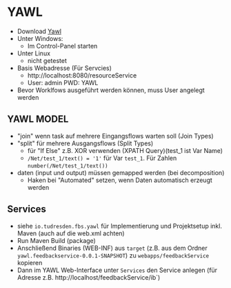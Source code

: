 ﻿# YAWL
- Download [Yawl](http://www.yawlfoundation.org/)
- Unter Windows:
   - Im Control-Panel starten 
- Unter Linux
   - nicht getestet
- Basis Webadresse (Für Servcies)
   - http://localhost:8080/resourceService
   - User: admin PWD: YAWL
- Bevor Worklfows ausgeführt werden können, muss User angelegt werden

## YAWL MODEL
- "join" wenn task auf mehrere Eingangsflows warten soll (Join Types)
- "split" für mehrere Ausgangsflows (Split Types)
   - für "If Else" z.B. XOR verwenden  (XPATH Query)(test_1 ist Var Name)
   - `/Net/test_1/text() = '1'` für Var `test_1`. Für Zahlen  `number(/Net/test_1/text())`
- daten (input und output) müssen gemapped werden (bei decomposition)
   - Haken bei "Automated" setzen, wenn Daten automatisch erzeugt werden

## Services
- siehe `io.tudresden.fbs.yawl` für Implementierung und Projektsetup inkl. Maven (auch auf die web.xml achten)
- Run Maven Build (package)
- Anschließend Binaries (WEB-INF) aus `target` (z.B. aus dem Ordner `yawl.feedbackservice-0.0.1-SNAPSHOT`) zu `webapps/feedbackService` kopieren
- Dann im YAWL Web-Interface unter `Services` den Service anlegen (für Adresse z.B. http://localhost/feedbackService/ib`)
  
